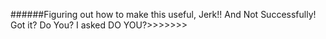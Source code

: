 ######Figuring out how to make this useful, Jerk!! And Not Successfully! Got it? Do You? I asked DO YOU?>>>>>>>
